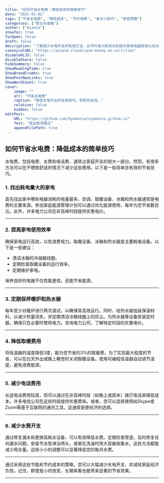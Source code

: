 ```yaml
---
title: "如何节省水电费：降低成本的简单技巧"
date: "2025-01-02"
tags: ["节省水电费", "降低成本", "节约电费", "省水小技巧", "家庭预算"]
categories: ["商业与金融"]
author: ["Aixwim"]
showToc: true
TocOpen: false
draft: false
description: "了解减少水电开支的有效方法，从节约电力和用水到提升家用电器效率以及对家庭进行小调整。"
canonicalURL: "https://aixwim.cloud/save-money-on-utilities"
disableHLJS: false
disableShare: false
hideSummary: false
ShowReadingTime: true
ShowBreadCrumbs: true
ShowPostNavLinks: true
ShowWordCount: true
cover:
    image: ""
    alt: "节省水电费"
    caption: "降低水电开支的有效技巧，帮助您省钱。"
    relative: false
    hidden: false
editPost:
    URL: "https://github.com/Xyomania/xyomania.github.io"
    Text: "提出修改建议"
    appendFilePath: true
---
```


## 如何节省水电费：降低成本的简单技巧

水电费，包括电费、水费和电话费，通常占家庭开支的很大一部分。然而，有很多方法可以在不牺牲舒适的情况下减少这些费用。以下是一些简单且有效的节省技巧。

### **1. 找出耗电量大的家电**

首先找出家中哪些电器消耗的电量最多。空调、取暖设备、冰箱和热水器通常是电费的主要来源。参加家庭能源管理计划可以通过优化能源使用，每年为您节省数百元。此外，许多电力公司在非高峰时段提供优惠电价。

---

### **2. 提高家电使用效率**

确保家电运行高效，以免浪费电力。取暖设备、冰箱和热水器是主要耗电设备。以下是一些建议：

- 清洁冰箱的冷凝器线圈。
- 定期检查取暖设备的运行效率。
- 定期维护家电。

保养良好的电器不仅性能更佳，还能节省能源。

---

### **3. 定期保养暖炉和热水器**

每年至少对暖炉进行两次调试，以确保其高效运行。同时，给热水器加装保温材料，以减少热量流失，并定期清洁冰箱线圈上的灰尘。为热水器等设备安装定时器，确保只在必要时使用电力。咨询电力公司，了解特定时段的优惠电价。

---

### **4. 降低取暖费用**

将恒温器的温度降低3度，能为您节省约3%的取暖费。为了实现最大程度的节省，可以在白天外出或晚上睡觉时关闭取暖设备。使用可编程恒温器自动调节温度，避免浪费能源。

---

### **5. 减少电话费用**

长途电话费用较高，但可以通过在非高峰时段（如晚上或周末）拨打电话来降低成本。许多电信公司在这些时段提供优惠费率。或者，您可以选择使用如Skype或Zoom等基于互联网的通讯工具，这通常是更经济的选择。

---

### **6. 减少水费开支**

通过修复漏水和更换高耗水设备，可以有效降低水费。定期检查管道，及时修复任何漏水问题。安装节水型淋浴喷头，或者在洗澡时用大容器收集水，这些方法都能减少用水量。这些小小的调整可以显著降低您的每月水费。

---

通过采用这些节能和节约成本的策略，您可以大幅减少水电开支，并减轻家庭经济负担。记住，即使是小的改变，长期来看也能带来显著的节省效果。

---
